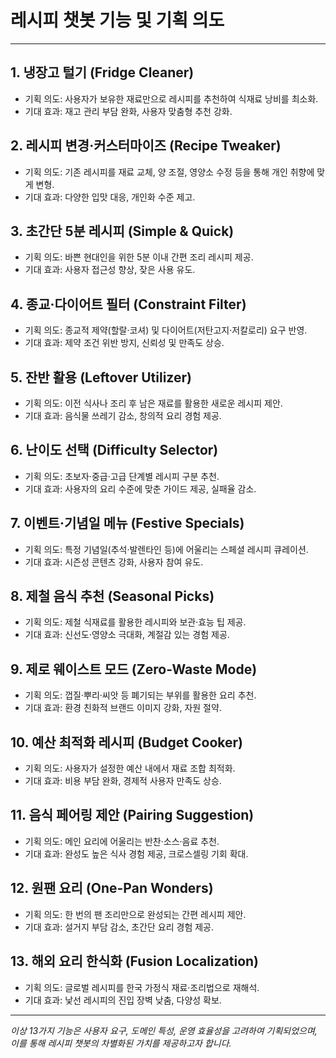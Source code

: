# 레시피 챗봇 기능 및 기획 의도

---

## 1. 냉장고 털기 (Fridge Cleaner)
- 기획 의도: 사용자가 보유한 재료만으로 레시피를 추천하여 식재료 낭비를 최소화.
- 기대 효과: 재고 관리 부담 완화, 사용자 맞춤형 추천 강화.

## 2. 레시피 변경·커스터마이즈 (Recipe Tweaker)
- 기획 의도: 기존 레시피를 재료 교체, 양 조절, 영양소 수정 등을 통해 개인 취향에 맞게 변형.
- 기대 효과: 다양한 입맛 대응, 개인화 수준 제고.

## 3. 초간단 5분 레시피 (Simple & Quick)
- 기획 의도: 바쁜 현대인을 위한 5분 이내 간편 조리 레시피 제공.
- 기대 효과: 사용자 접근성 향상, 잦은 사용 유도.

## 4. 종교·다이어트 필터 (Constraint Filter)
- 기획 의도: 종교적 제약(할랄·코셔) 및 다이어트(저탄고지·저칼로리) 요구 반영.
- 기대 효과: 제약 조건 위반 방지, 신뢰성 및 만족도 상승.

## 5. 잔반 활용 (Leftover Utilizer)
- 기획 의도: 이전 식사나 조리 후 남은 재료를 활용한 새로운 레시피 제안.
- 기대 효과: 음식물 쓰레기 감소, 창의적 요리 경험 제공.

## 6. 난이도 선택 (Difficulty Selector)
- 기획 의도: 초보자·중급·고급 단계별 레시피 구분 추천.
- 기대 효과: 사용자의 요리 수준에 맞춘 가이드 제공, 실패율 감소.

## 7. 이벤트·기념일 메뉴 (Festive Specials)
- 기획 의도: 특정 기념일(추석·발렌타인 등)에 어울리는 스페셜 레시피 큐레이션.
- 기대 효과: 시즌성 콘텐츠 강화, 사용자 참여 유도.

## 8. 제철 음식 추천 (Seasonal Picks)
- 기획 의도: 제철 식재료를 활용한 레시피와 보관·효능 팁 제공.
- 기대 효과: 신선도·영양소 극대화, 계절감 있는 경험 제공.

## 9. 제로 웨이스트 모드 (Zero-Waste Mode)
- 기획 의도: 껍질·뿌리·씨앗 등 폐기되는 부위를 활용한 요리 추천.
- 기대 효과: 환경 친화적 브랜드 이미지 강화, 자원 절약.

## 10. 예산 최적화 레시피 (Budget Cooker)
- 기획 의도: 사용자가 설정한 예산 내에서 재료 조합 최적화.
- 기대 효과: 비용 부담 완화, 경제적 사용자 만족도 상승.

## 11. 음식 페어링 제안 (Pairing Suggestion)
- 기획 의도: 메인 요리에 어울리는 반찬·소스·음료 추천.
- 기대 효과: 완성도 높은 식사 경험 제공, 크로스셀링 기회 확대.

## 12. 원팬 요리 (One-Pan Wonders)
- 기획 의도: 한 번의 팬 조리만으로 완성되는 간편 레시피 제안.
- 기대 효과: 설거지 부담 감소, 초간단 요리 경험 제공.

## 13. 해외 요리 한식화 (Fusion Localization)
- 기획 의도: 글로벌 레시피를 한국 가정식 재료·조리법으로 재해석.
- 기대 효과: 낯선 레시피의 진입 장벽 낮춤, 다양성 확보.

---

*이상 13가지 기능은 사용자 요구, 도메인 특성, 운영 효율성을 고려하여 기획되었으며, 이를 통해 레시피 챗봇의 차별화된 가치를 제공하고자 합니다.* 
